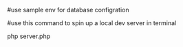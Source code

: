 #use sample env for database configration

#use this command to spin up a local dev server in terminal

php server.php 